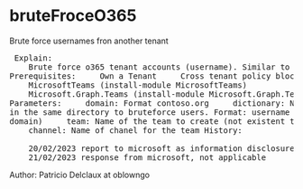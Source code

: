 # bruteFroceO365
Brute force usernames fron another tenant
</br><pre>
Explain:
	&emsp;&emsp;&emsp;&emsp;Brute force o365 tenant accounts (username). Similar to vrfy command
Prerequisites:
	&emsp;&emsp;&emsp;&emsp;Own a Tenant
	&emsp;&emsp;&emsp;&emsp;Cross tenant policy block 
Modules:
	&emsp;&emsp;&emsp;&emsp;MicrosoftTeams (install-module MicrosoftTeams)
	&emsp;&emsp;&emsp;&emsp;Microsoft.Graph.Teams (install-module Microsoft.Graph.Teams)
Parameters:
	&emsp;&emsp;&emsp;&emsp;domain: Format contoso.org
	&emsp;&emsp;&emsp;&emsp;dictionary: Name of file in the same directory to bruteforce users. Format: username (without domain)
	&emsp;&emsp;&emsp;&emsp;team: Name of the team to create (not existent team)
	&emsp;&emsp;&emsp;&emsp;channel: Name of chanel for the team
History:	
&emsp;&emsp;&emsp;&emsp;20/02/2023 report to microsoft as information disclosure
&emsp;&emsp;&emsp;&emsp;21/02/2023 response from microsoft, not applicable
</pre>

Author: Patricio Delclaux at oblowngo


